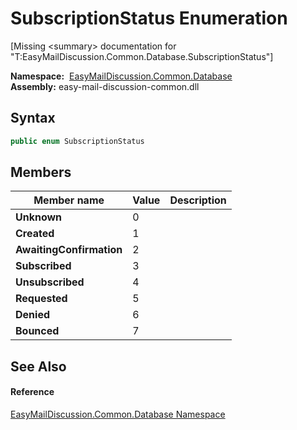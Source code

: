 SubscriptionStatus Enumeration
==============================

[Missing &lt;summary> documentation for "T:EasyMailDiscussion.Common.Database.SubscriptionStatus"]


  **Namespace:**  [EasyMailDiscussion.Common.Database][1]  
  **Assembly:** easy-mail-discussion-common.dll

Syntax
------

```csharp
public enum SubscriptionStatus
```


Members
-------

| Member name              | Value | Description |
| ------------------------ | ----- | ----------- |
| **Unknown**              | 0     |             |
| **Created**              | 1     |             |
| **AwaitingConfirmation** | 2     |             |
| **Subscribed**           | 3     |             |
| **Unsubscribed**         | 4     |             |
| **Requested**            | 5     |             |
| **Denied**               | 6     |             |
| **Bounced**              | 7     |             |


See Also
--------

#### Reference
[EasyMailDiscussion.Common.Database Namespace][1]  

[1]: ../README.md